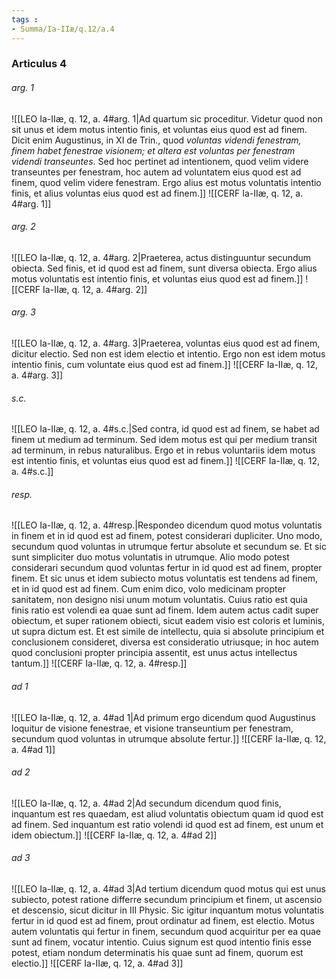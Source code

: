 ```yaml
---
tags : 
- Summa/Ia-IIæ/q.12/a.4
---
```


### Articulus 4

###### arg. 1
![[LEO Ia-IIæ, q. 12, a. 4#arg. 1|Ad quartum sic proceditur. Videtur quod non sit unus et idem motus intentio finis, et voluntas eius quod est ad finem. Dicit enim Augustinus, in XI de Trin., quod *voluntas videndi fenestram, finem habet fenestrae visionem; et altera est voluntas per fenestram videndi transeuntes*. Sed hoc pertinet ad intentionem, quod velim videre transeuntes per fenestram, hoc autem ad voluntatem eius quod est ad finem, quod velim videre fenestram. Ergo alius est motus voluntatis intentio finis, et alius voluntas eius quod est ad finem.]]
![[CERF Ia-IIæ, q. 12, a. 4#arg. 1]]

###### arg. 2
![[LEO Ia-IIæ, q. 12, a. 4#arg. 2|Praeterea, actus distinguuntur secundum obiecta. Sed finis, et id quod est ad finem, sunt diversa obiecta. Ergo alius motus voluntatis est intentio finis, et voluntas eius quod est ad finem.]]
![[CERF Ia-IIæ, q. 12, a. 4#arg. 2]]

###### arg. 3
![[LEO Ia-IIæ, q. 12, a. 4#arg. 3|Praeterea, voluntas eius quod est ad finem, dicitur electio. Sed non est idem electio et intentio. Ergo non est idem motus intentio finis, cum voluntate eius quod est ad finem.]]
![[CERF Ia-IIæ, q. 12, a. 4#arg. 3]]

###### s.c.
![[LEO Ia-IIæ, q. 12, a. 4#s.c.|Sed contra, id quod est ad finem, se habet ad finem ut medium ad terminum. Sed idem motus est qui per medium transit ad terminum, in rebus naturalibus. Ergo et in rebus voluntariis idem motus est intentio finis, et voluntas eius quod est ad finem.]]
![[CERF Ia-IIæ, q. 12, a. 4#s.c.]]

###### resp.
![[LEO Ia-IIæ, q. 12, a. 4#resp.|Respondeo dicendum quod motus voluntatis in finem et in id quod est ad finem, potest considerari dupliciter. Uno modo, secundum quod voluntas in utrumque fertur absolute et secundum se. Et sic sunt simpliciter duo motus voluntatis in utrumque. Alio modo potest considerari secundum quod voluntas fertur in id quod est ad finem, propter finem. Et sic unus et idem subiecto motus voluntatis est tendens ad finem, et in id quod est ad finem. Cum enim dico, volo medicinam propter sanitatem, non designo nisi unum motum voluntatis. Cuius ratio est quia finis ratio est volendi ea quae sunt ad finem. Idem autem actus cadit super obiectum, et super rationem obiecti, sicut eadem visio est coloris et luminis, ut supra dictum est. Et est simile de intellectu, quia si absolute principium et conclusionem consideret, diversa est consideratio utriusque; in hoc autem quod conclusioni propter principia assentit, est unus actus intellectus tantum.]]
![[CERF Ia-IIæ, q. 12, a. 4#resp.]]

###### ad 1
![[LEO Ia-IIæ, q. 12, a. 4#ad 1|Ad primum ergo dicendum quod Augustinus loquitur de visione fenestrae, et visione transeuntium per fenestram, secundum quod voluntas in utrumque absolute fertur.]]
![[CERF Ia-IIæ, q. 12, a. 4#ad 1]]

###### ad 2
![[LEO Ia-IIæ, q. 12, a. 4#ad 2|Ad secundum dicendum quod finis, inquantum est res quaedam, est aliud voluntatis obiectum quam id quod est ad finem. Sed inquantum est ratio volendi id quod est ad finem, est unum et idem obiectum.]]
![[CERF Ia-IIæ, q. 12, a. 4#ad 2]]

###### ad 3
![[LEO Ia-IIæ, q. 12, a. 4#ad 3|Ad tertium dicendum quod motus qui est unus subiecto, potest ratione differre secundum principium et finem, ut ascensio et descensio, sicut dicitur in III Physic. Sic igitur inquantum motus voluntatis fertur in id quod est ad finem, prout ordinatur ad finem, est electio. Motus autem voluntatis qui fertur in finem, secundum quod acquiritur per ea quae sunt ad finem, vocatur intentio. Cuius signum est quod intentio finis esse potest, etiam nondum determinatis his quae sunt ad finem, quorum est electio.]]
![[CERF Ia-IIæ, q. 12, a. 4#ad 3]]

